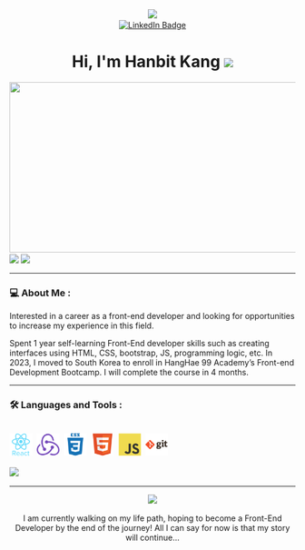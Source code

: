 

<!--
**hanbitk/hanbitk** is a ✨ _special_ ✨ repository because its `README.md` (this file) appears on your GitHub profile.

-->

<div id="header" align="center">
  <a href="https://portfolio-han-bit-kang.vercel.app/"> 
  <img src="https://media.giphy.com/media/v1.Y2lkPTc5MGI3NjExYTcyMjczZWI1MGViODA1ZmNiMWE3Y2IwZjVjNDFhMjliYTBiNTg5ZSZlcD12MV9pbnRlcm5hbF9naWZzX2dpZklkJmN0PXM/vYaE649j9bdZb0k9sl/giphy.gif" width="100"/>
  </a>
 
  
  <div id="badges">
  <a href="https://www.linkedin.com/in/stephanie-han-bit-kang-053190207/">
    <img src="https://img.shields.io/badge/LinkedIn-blue?style=for-the-badge&logo=linkedin&logoColor=white" alt="LinkedIn Badge"/>
  </a>
</div>
</div>

<h1 align="center">
  Hi, I'm Hanbit Kang
  <img src="https://media.giphy.com/media/hvRJCLFzcasrR4ia7z/giphy.gif" width="30px"/>
</h1>

<div align="center">
  <img src="https://media.giphy.com/media/dWesBcTLavkZuG35MI/giphy.gif" width="600" height="300"/>
</div>

<div>
  <img src="https://github-readme-stats.vercel.app/api?username=hanbitk&show_icons=true&theme=merko"/>
  <img src="https://github-readme-streak-stats.herokuapp.com/?user=hanbitk&theme=merko"/>
</div>

---

### 💻  About Me :

Interested in a career as a front-end developer and looking for opportunities to increase my experience in this field.

Spent 1 year self-learning Front-End developer skills such as creating interfaces using HTML, CSS, bootstrap, JS, programming logic, etc. In 2023, I moved to South Korea to enroll in HangHae 99 Academy’s Front-end Development Bootcamp. I will complete the course in 4 months.

---

### :hammer_and_wrench:  Languages and Tools : 

</br>
<div>
  <img src="https://github.com/devicons/devicon/blob/master/icons/react/react-original-wordmark.svg" title="React" alt="React" width="40" height="40"/>&nbsp;
  <img src="https://github.com/devicons/devicon/blob/master/icons/redux/redux-original.svg" title="Redux" alt="Redux " width="40" height="40"/>&nbsp;
  <img src="https://github.com/devicons/devicon/blob/master/icons/css3/css3-plain-wordmark.svg"  title="CSS3" alt="CSS" width="40" height="40"/>&nbsp;
  <img src="https://github.com/devicons/devicon/blob/master/icons/html5/html5-original.svg" title="HTML5" alt="HTML" width="40" height="40"/>&nbsp;
  <img src="https://github.com/devicons/devicon/blob/master/icons/javascript/javascript-original.svg" title="JavaScript" alt="JavaScript" width="40" height="40"/>&nbsp;
  <img src="https://github.com/devicons/devicon/blob/master/icons/git/git-original-wordmark.svg" title="Git" **alt="Git" width="40" height="40"/>
</div>
</br>
<div>
<img src="https://github-readme-stats.vercel.app/api/top-langs?username=hanbitk&layout=compact&theme=merko"/>
</div>

---

<div align="center">
<img src="https://media.giphy.com/media/l1J3IHzSUmCpXThqo/giphy.gif"/>
<p>I am currently walking on my life path, hoping to become a Front-End Developer by the end of the journey! All I can say for now is that my story will continue...<p>
</div>

